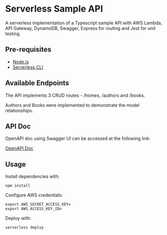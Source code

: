 # Serverless Sample API

A serverless implementation of a Typescript sample API with AWS Lambda, API Gateway, DynamoDB, Swagger, Express for routing and Jest for unit testing.  

## Pre-requisites

- [Node.js](https://nodejs.org/)
- [Serverless CLI](https://serverless.com/)  

## Available Endpoints

The API implements 3 CRUD routes - /homes, /authors and /books. 

Authors and Books were implemented to demonstrate the model relationships.  

## API Doc

OpenAPI doc using Swagger UI can be accessed at the following link:  
  
[OpenAPI Doc](https://72srvwu9hj.execute-api.us-east-1.amazonaws.com/docs)  

## Usage

Install dependencies with:

```
npm install
```

Configure AWS credentials:

```
export AWS_SECRET_ACCESS_KEY=  
export AWS_ACCESS_KEY_ID=
```

Deploy with:

```
serverless deploy
```
